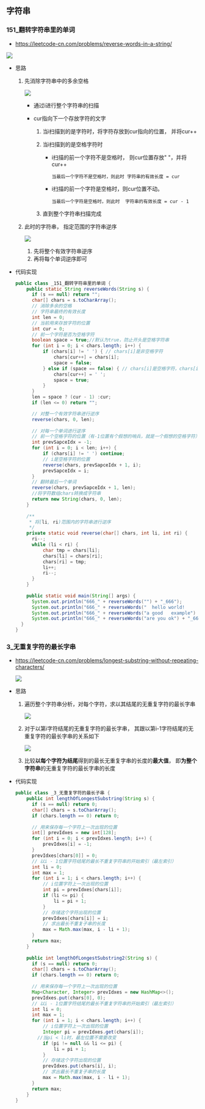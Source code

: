## 字符串

### 151_翻转字符串里的单词

+ https://leetcode-cn.com/problems/reverse-words-in-a-string/

![](./images/字符串0.png)



+ 思路

  1. 先消除字符串中的多余空格

     ![](./images/字符串1.png)

     + 通过i进行整个字符串的扫描

     + cur指向下一个存放字符的文字

       1. 当i扫描到的是字符时，将字符存放到cur指向的位置， 并将cur++

       2. 当i扫描到的是空格字符时

          - i扫描的前一个字符不是空格时， 则cur位置存放" "，并将cur++

            ```
            当最后一个字符不是空格时，则此时 字符串的有效长度 = cur 
            ```

          - i扫描的前一个字符是空格时，则cur位置不动。

            ```
            当最后一个字符是空格时，则此时  字符串的有效长度 = cur - 1
            ```

       3. 直到整个字符串扫描完成

  2. 此时的字符串， 指定范围的字符串逆序

     ![](./images/字符串2.png)

     1. 先将整个有效字符串逆序
     2. 再将每个单词逆序即可

+ 代码实现

  ```java
  public class _151_翻转字符串里的单词 {
      public static String reverseWords(String s) {
      	if (s == null) return "";
      	char[] chars = s.toCharArray();
      	// 消除多余的空格
      	// 字符串最终的有效长度
      	int len = 0;
      	// 当前用来存放字符的位置
      	int cur = 0;
      	// 前一个字符是否为空格字符
      	boolean space = true;//默认为true，防止开头是空格字符串
      	for (int i = 0; i < chars.length; i++) {
  			if (chars[i] != ' ') { // chars[i]是非空格字符
  				chars[cur++] = chars[i];
  				space = false;
  			} else if (space == false) { // chars[i]是空格字符，chars[i - 1]是非空格字符
  				chars[cur++] = ' ';
  				space = true;
  			}
  		}
      	len = space ? (cur - 1) :cur;
      	if (len <= 0) return "";
  
      	// 对整一个有效字符串进行逆序
      	reverse(chars, 0, len);
      	
      	// 对每一个单词进行逆序
      	// 前一个空格字符的位置（有-1位置有个假想的哨兵，就是一个假想的空格字符）
      	int prevSapceIdx = -1; 
      	for (int i = 0; i < len; i++) {
  			if (chars[i] != ' ') continue;
  			// i是空格字符的位置
  			reverse(chars, prevSapceIdx + 1, i);
  			prevSapceIdx = i;
  		}
      	// 翻转最后一个单词
      	reverse(chars, prevSapceIdx + 1, len);
        //将字符数组chars转换成字符串
      	return new String(chars, 0, len);
      }
      
      /**
       * 将[li, ri)范围内的字符串进行逆序
       */
      private static void reverse(char[] chars, int li, int ri) {
      	ri--;
      	while (li < ri) {
      		char tmp = chars[li];
      		chars[li] = chars[ri];
      		chars[ri] = tmp;
      		li++;
      		ri--;
      	}
      }
      
      public static void main(String[] args) {
  		System.out.println("666_" + reverseWords("") + "_666");
  		System.out.println("666_" + reverseWords("  hello world!     ") + "_666");
  		System.out.println("666_" + reverseWords("a good   example") + "_666");
  		System.out.println("666_" + reverseWords("are you ok") + "_666");
  	}
  }
  ```



### 3_无重复字符的最长字串

+ https://leetcode-cn.com/problems/longest-substring-without-repeating-characters/

  ![](./images/字符串3.png)

+ 思路

  1. 遍历整个字符串分析，对每个字符，求以其结尾的无重复字符的最长字串

     ![](./images/字符串4.png)

  2. 对于以第i字符结尾的无重复字符的最长字串， 其跟以第i-1字符结尾的无重复字符的最长字串的关系如下

     ![](./images/字符串5.png)

  3. 比较**以每个字符为结尾**得到的最长无重复字串的长度的**最大值**， 即**为整个字符串**的无重复字符的最长字串的长度

+ 代码实现

  ```java
  public class _3_无重复字符的最长子串 {
      public int lengthOfLongestSubstring(String s) {
      	if (s == null) return 0;
      	char[] chars = s.toCharArray();
      	if (chars.length == 0) return 0;
      	
      	// 用来保存每一个字符上一次出现的位置
      	int[] prevIdxes = new int[128];
      	for (int i = 0; i < prevIdxes.length; i++) {
  			prevIdxes[i] = -1;
  		}
      	prevIdxes[chars[0]] = 0;
      	// 以i - 1位置字符结尾的最长不重复字符串的开始索引（最左索引）
      	int li = 0;
      	int max = 1;
      	for (int i = 1; i < chars.length; i++) {
      		// i位置字符上一次出现的位置
      		int pi = prevIdxes[chars[i]];
      		if (li <= pi) {
      			li = pi + 1;
      		}
          	// 存储这个字符出现的位置
      		prevIdxes[chars[i]] = i;
          	// 求出最长不重复子串的长度
          	max = Math.max(max, i - li + 1);
  		}
      	return max;
      }
      
      public int lengthOfLongestSubstring2(String s) {
      	if (s == null) return 0;
      	char[] chars = s.toCharArray();
      	if (chars.length == 0) return 0;
      	
      	// 用来保存每一个字符上一次出现的位置
      	Map<Character, Integer> prevIdxes = new HashMap<>();
      	prevIdxes.put(chars[0], 0);
      	// 以i - 1位置字符结尾的最长不重复字符串的开始索引（最左索引）
      	int li = 0;
      	int max = 1;
      	for (int i = 1; i < chars.length; i++) {
      		// i位置字符上一次出现的位置
      		Integer pi = prevIdxes.get(chars[i]);
          //当pi < li时，最左位置不需要改变
      		if (pi != null && li <= pi) {
      			li = pi + 1;
      		}
          	// 存储这个字符出现的位置
          	prevIdxes.put(chars[i], i);
          	// 求出最长不重复子串的长度
          	max = Math.max(max, i - li + 1);
  		}
      	return max;
      }
  }
  
  ```

  


